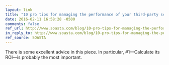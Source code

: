 ```yaml
---
layout: link
title: "10 pro tips for managing the performance of your third-party scripts"
date: 2016-02-11 16:58:28 -0500
comments: false
ref_url: http://www.soasta.com/blog/10-pro-tips-for-managing-the-performance-of-your-third-party-scripts/
in_reply_to: http://www.soasta.com/blog/10-pro-tips-for-managing-the-performance-of-your-third-party-scripts/
ref_source: SOASTA
---
```


There is some excellent advice in this piece. In particular, #1—Calculate its ROI—is probably the most important.